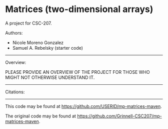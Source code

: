# Matrices (two-dimensional arrays)

A project for CSC-207.

Authors:

* Nicole Moreno Gonzalez 
* Samuel A. Rebelsky (starter code)

---

Overview:

PLEASE PROVIDE AN OVERVIEW OF THE PROJECT FOR THOSE WHO MIGHT NOT
OTHERWISE UNDERSTAND IT.

---

Citations:

---

This code may be found at <https://github.com/USERID/mp-matrices-maven>. 

The original code may be found at <https://github.com/Grinnell-CSC207/mp-matrices-maven>.
